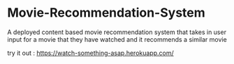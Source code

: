 # Movie-Recommendation-System
A deployed content based movie recommendation system that takes in user input for a movie that they have watched and it recommends a similar movie

try it out : https://watch-something-asap.herokuapp.com/
